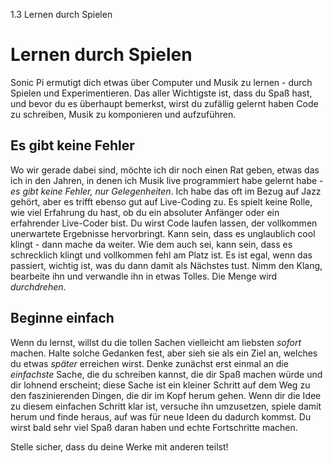 1.3 Lernen durch Spielen

# Lernen durch Spielen

Sonic Pi ermutigt dich etwas über Computer und Musik zu lernen - durch Spielen und Experimentieren. Das aller Wichtigste ist, dass du Spaß hast, und bevor du es überhaupt bemerkst, wirst du zufällig gelernt haben Code zu schreiben, Musik zu komponieren und aufzuführen.

## Es gibt keine Fehler

Wo wir gerade dabei sind, möchte ich dir noch einen Rat geben, etwas das ich in den Jahren, in denen ich Musik live programmiert habe gelernt habe - *es gibt keine Fehler, nur Gelegenheiten*. Ich habe das oft im Bezug auf Jazz gehört, aber es trifft ebenso gut auf Live-Coding zu. Es spielt keine Rolle, wie viel Erfahrung du hast, ob du ein absoluter Anfänger oder ein erfahrender Live-Coder bist. Du wirst Code laufen lassen, der vollkommen unerwartete Ergebnisse hervorbringt. Kann sein, dass es unglaublich cool klingt - dann mache da weiter. Wie dem auch sei, kann sein, dass es schrecklich klingt und vollkommen fehl am Platz ist. Es ist egal, wenn das passiert, wichtig ist, was du dann damit als Nächstes tust. Nimm den Klang, bearbeite ihn und verwandle ihn in etwas Tolles. Die Menge wird *durchdrehen*.

## Beginne einfach

Wenn du lernst, willst du die tollen Sachen vielleicht am liebsten *sofort* machen. Halte solche Gedanken fest, aber sieh sie als ein Ziel an, welches du etwas *später* erreichen wirst. Denke zunächst erst einmal an die *einfachste* Sache, die du schreiben kannst, die dir Spaß machen würde und dir lohnend erscheint; diese Sache ist ein kleiner Schritt auf dem Weg zu den faszinierenden Dingen, die dir im Kopf herum gehen. Wenn dir die Idee zu diesem einfachen Schritt klar ist, versuche ihn umzusetzen, spiele damit herum und finde heraus, auf was für neue Ideen du dadurch kommst. Du wirst bald sehr viel Spaß daran haben und echte Fortschritte machen.

Stelle sicher, dass du deine Werke mit anderen teilst!
